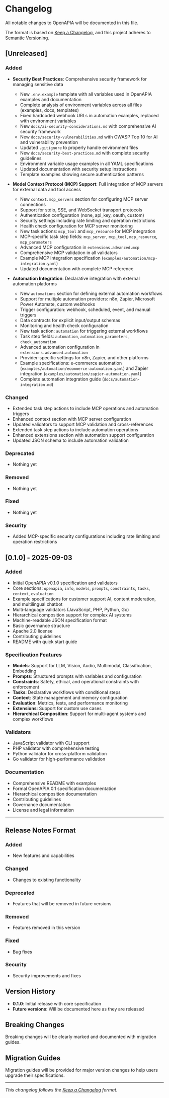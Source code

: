 # Changelog

All notable changes to OpenAPIA will be documented in this file.

The format is based on [Keep a Changelog](https://keepachangelog.com/en/1.0.0/),
and this project adheres to [Semantic Versioning](https://semver.org/spec/v2.0.0.html).

## [Unreleased]

### Added
- **Security Best Practices**: Comprehensive security framework for managing sensitive data
  - New `.env.example` template with all variables used in OpenAPIA examples and documentation
  - Complete analysis of environment variables across all files (examples, docs, templates)
  - Fixed hardcoded webhook URLs in automation examples, replaced with environment variables
  - New `docs/ai-security-considerations.md` with comprehensive AI security framework
  - New `docs/security-vulnerabilities.md` with OWASP Top 10 for AI and vulnerability prevention
  - Updated `.gitignore` to properly handle environment files
  - New `docs/security-best-practices.md` with complete security guidelines
  - Environment variable usage examples in all YAML specifications
  - Updated documentation with security setup instructions
  - Template examples showing secure authentication patterns
- **Model Context Protocol (MCP) Support**: Full integration of MCP servers for external data and tool access
  - New `context.mcp_servers` section for configuring MCP server connections
  - Support for stdio, SSE, and WebSocket transport protocols
  - Authentication configuration (none, api_key, oauth, custom)
  - Security settings including rate limiting and operation restrictions
  - Health check configuration for MCP server monitoring
  - New task actions: `mcp_tool` and `mcp_resource` for MCP integration
  - MCP-specific task step fields: `mcp_server`, `mcp_tool`, `mcp_resource`, `mcp_parameters`
  - Advanced MCP configuration in `extensions.advanced.mcp`
  - Comprehensive MCP validation in all validators
  - Example MCP integration specification (`examples/automation/mcp-integration.yaml`)
  - Updated documentation with complete MCP reference

- **Automation Integration**: Declarative integration with external automation platforms
  - New `automations` section for defining external automation workflows
  - Support for multiple automation providers: n8n, Zapier, Microsoft Power Automate, custom webhooks
  - Trigger configuration: webhook, scheduled, event, and manual triggers
  - Data contracts for explicit input/output schemas
  - Monitoring and health check configuration
  - New task action: `automation` for triggering external workflows
  - Task step fields: `automation`, `automation_parameters`, `check_automation`
  - Advanced automation configuration in `extensions.advanced.automation`
  - Provider-specific settings for n8n, Zapier, and other platforms
  - Example specifications: e-commerce automation (`examples/automation/ecommerce-automation.yaml`) and Zapier integration (`examples/automation/zapier-automation.yaml`)
  - Complete automation integration guide (`docs/automation-integration.md`)

### Changed
- Extended task step actions to include MCP operations and automation triggers
- Enhanced context section with MCP server configuration
- Updated validators to support MCP validation and cross-references
- Extended task step actions to include automation operations
- Enhanced extensions section with automation support configuration
- Updated JSON schema to include automation validation

### Deprecated
- Nothing yet

### Removed
- Nothing yet

### Fixed
- Nothing yet

### Security
- Added MCP-specific security configurations including rate limiting and operation restrictions

## [0.1.0] - 2025-09-03

### Added
- Initial OpenAPIA v0.1.0 specification and validators
- Core sections: `openapia`, `info`, `models`, `prompts`, `constraints`, `tasks`, `context`, `evaluation`
- Example specifications for customer support AI, content moderation, and multilingual chatbot
- Multi-language validators (JavaScript, PHP, Python, Go)
- Hierarchical composition support for complex AI systems
- Machine-readable JSON specification format
- Basic governance structure
- Apache 2.0 license
- Contributing guidelines
- README with quick start guide

### Specification Features
- **Models**: Support for LLM, Vision, Audio, Multimodal, Classification, Embedding
- **Prompts**: Structured prompts with variables and configuration
- **Constraints**: Safety, ethical, and operational constraints with enforcement
- **Tasks**: Declarative workflows with conditional steps
- **Context**: State management and memory configuration
- **Evaluation**: Metrics, tests, and performance monitoring
- **Extensions**: Support for custom use cases
- **Hierarchical Composition**: Support for multi-agent systems and complex workflows

### Validators
- JavaScript validator with CLI support
- PHP validator with comprehensive testing
- Python validator for cross-platform validation
- Go validator for high-performance validation

### Documentation
- Comprehensive README with examples
- Formal OpenAPIA 0.1 specification documentation
- Hierarchical composition documentation
- Contributing guidelines
- Governance documentation
- License and legal information

---

## Release Notes Format

### Added
- New features and capabilities

### Changed
- Changes to existing functionality

### Deprecated
- Features that will be removed in future versions

### Removed
- Features removed in this version

### Fixed
- Bug fixes

### Security
- Security improvements and fixes

## Version History

- **0.1.0**: Initial release with core specification
- **Future versions**: Will be documented here as they are released

## Breaking Changes

Breaking changes will be clearly marked and documented with migration guides.

## Migration Guides

Migration guides will be provided for major version changes to help users upgrade their specifications.

---

*This changelog follows the [Keep a Changelog](https://keepachangelog.com/en/1.0.0/) format.*
